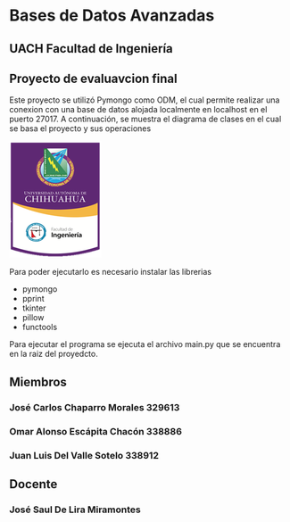 # Bases de Datos Avanzadas
## UACH Facultad de Ingeniería

## Proyecto de evaluavcion final

Este proyecto se utilizó Pymongo como ODM, el cual permite realizar una conexion con una base de datos alojada localmente en localhost en el puerto 27017.
A continuación, se muestra el diagrama de clases en el cual se basa el proyecto y sus operaciones

![Diagrama de Clases](https://github.com/JoseCChaparro/Proyecto_final/blob/main/images/uach.png?raw=true)

Para poder ejecutarlo es necesario instalar las librerias
- pymongo
- pprint
- tkinter
- pillow
- functools

Para ejecutar el programa se ejecuta el archivo main.py que se encuentra en la raiz del proyedcto.

## Miembros
### José Carlos Chaparro Morales 329613
### Omar Alonso Escápita Chacón 338886
### Juan Luis Del Valle Sotelo 338912

## Docente
### José Saul De Lira Miramontes
